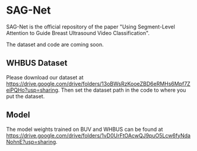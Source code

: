 # SAG-Net
SAG-Net is the official repository of the paper "Using Segment-Level Attention to Guide Breast Ultrasound Video Classification".

The dataset and code are coming soon.

## WHBUS Dataset
Please download our dataset at https://drive.google.com/drive/folders/13oBWsRzKooeZBD6eRMHs6Mpf7ZeiPQHo?usp=sharing. Then set the dataset path in the code to where you put the dataset.

## Model
The model weights trained on BUV and WHBUS can be found at https://drive.google.com/drive/folders/1vD0UrFtOAcwQJ9puO5Lcw6fyNdaNohnE?usp=sharing.


